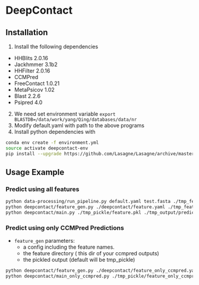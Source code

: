 # DeepContact

## Installation
1. Install the following dependencies
  - HHBlits 2.0.16
  - Jackhmmer 3.1b2
  - HHFilter 2.0.16
  - CCMPred
  - FreeContact 1.0.21
  - MetaPsicov 1.02
  - Blast 2.2.6
  - Psipred 4.0
2. We need set environment variable `export BLASTDB=/data/work/yang/Qing/databases/data/nr`
3. Modify default.yaml with path to the above programs
4. Install python dependencies with

 ```bash
 conda env create -f environment.yml
 source activate deepcontact-env
 pip install --upgrade https://github.com/Lasagne/Lasagne/archive/master.zip
 ```

## Usage Example

### Predict using all features
```bash
python data-processing/run_pipeline.py default.yaml test.fasta ./tmp_feature
python deepcontact/feature_gen.py ./deepcontact/feature.yaml ./tmp_feature ./tmp_pickle/feature.pkl
python deepcontact/main.py ./tmp_pickle/feature.pkl ./tmp_output/prediction.pkl
```

### Predict using only CCMPred Predictions
* `feature_gen` parameters:
    * a config including the feature names.
    * the feature directory ( this dir of your ccmpred outputs)
    * the pickled output (default will be tmp_pickle)
```bash
python deepcontact/feature_gen.py ./deepcontact/feature_only_ccmpred.yaml ./tmp_feature ./tmp_pickle/feature_only_ccmpred.pkl
python deepcontact/main_only_ccmpred.py ./tmp_pickle/feature_only_ccmpred.pkl ./tmp_output/prediction_only_ccmpred.pkl
```
